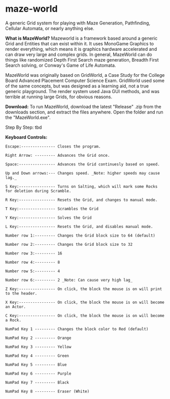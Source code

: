 # maze-world
A generic Grid system for playing with Maze Generation, Pathfinding, Cellular Automata, or nearly anything else.

__What is MazeWorld?__
Mazeworld is a framework based around a generic Grid and Entities that can exist within it.
It uses MonoGame Graphics to render everything, which means it is graphics hardware accelerated
and can draw very large and complex grids. In general, MazeWorld can do things like randomized 
Depth First Search maze generation, Breadth First Search solving, or Conway's Game of Life Automata.

MazeWorld was originally based on GridWorld, a Case Study for the College Board Advanced Placement Computer Science Exam.
GridWorld used some of the same concepts, but was designed as a learning aid, not a true generic playground.
The render system used Java GUI methods, and was terrible at running large Grids, for obvious reasons.

__Download:__
To run MazeWorld, download the latest "Release" .zip from the downloads section,
and extract the files anywhere. Open the folder and run the "MazeWorld.exe".

Step By Step:
tbd


__Keyboard Controls:__
```
Escape:--------------- Closes the program.

Right Arrow: --------- Advances the Grid once.

Space:---------------- Advances the Grid continuesly based on speed.

Up and Down arrows:--- Changes speed. _Note: higher speeds may cause lag._

S Key:---------------- Turns on Salting, which will mark some Rocks for deletion during Scramble.

R Key:---------------- Resets the Grid, and changes to manual mode.

T Key:---------------- Scrambles the Grid

Y Key:---------------- Solves the Grid

L Key:---------------- Resets the Grid, and disables manual mode.

Number row 1:--------- Changes the Grid block size to 64 (default)

Number row 2:--------- Changes the Grid block size to 32

Number row 3:--------- 16

Number row 4:--------- 8

Number row 5:--------- 4

Number row 6:--------- 2 _Note: Can cause very high lag_

Z Key:---------------- On click, the block the mouse is on will print to the header.

X Key:---------------- On click, the block the mouse is on will become an Actor.

C Key:---------------- On click, the block the mouse is on will become a Rock.

NumPad Key 1 --------- Changes the block color to Red (default)

NumPad Key 2 --------- Orange

NumPad Key 3 --------- Yellow

NumPad Key 4 --------- Green

NumPad Key 5 --------- Blue

NumPad Key 6 --------- Purple

NumPad Key 7 --------- Black

NumPad Key 8 --------- Eraser (White)
```
